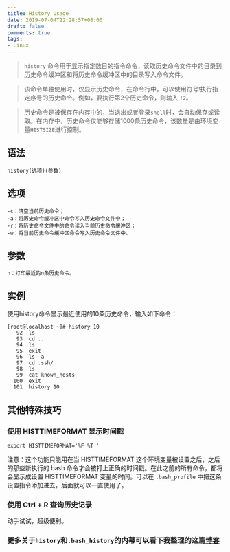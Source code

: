 ```yaml
---
title: History Usage
date: 2019-07-04T22:28:57+08:00
draft: false
comments: true
tags: 
- Linux
---
```


> `history` 命令用于显示指定数目的指令命令，读取历史命令文件中的目录到历史命令缓冲区和将历史命令缓冲区中的目录写入命令文件。

> 该命令单独使用时，仅显示历史命令，在命令行中，可以使用符号!执行指定序号的历史命令。例如，要执行第2个历史命令，则输入 `!2`。

> 历史命令是被保存在内存中的，当退出或者登录`shell`时，会自动保存或读取。在内存中，历史命令仅能够存储1000条历史命令，该数量是由环境变量`HISTSIZE`进行控制。

## 语法
```
history(选项)(参数)
```

## 选项
```
-c：清空当前历史命令；
-a：将历史命令缓冲区中命令写入历史命令文件中；
-r：将历史命令文件中的命令读入当前历史命令缓冲区；
-w：将当前历史命令缓冲区命令写入历史命令文件中。
```

## 参数
```
n：打印最近的n条历史命令。
```

## 实例
使用history命令显示最近使用的10条历史命令，输入如下命令：
```
[root@localhost ~]# history 10
   92  ls
   93  cd ..
   94  ls
   95  exit
   96  ls -a
   97  cd .ssh/
   98  ls
   99  cat known_hosts
  100  exit
  101  history 10
```

##  其他特殊技巧
### 使用 HISTTIMEFORMAT 显示时间戳
```
export HISTTIMEFORMAT='%F %T '
```
注意：这个功能只能用在当 HISTTIMEFORMAT 这个环境变量被设置之后，之后的那些新执行的 bash 命令才会被打上正确的时间戳。在此之前的所有命令，都将会显示成设置 HISTTIMEFORMAT 变量的时间。可以在 `.bash_profile` 中把这条设置指令添加进去，后面就可以一直使用了。

### 使用 Ctrl + R 查询历史记录
动手试试，超级便利。

### 更多关于`history`和`.bash_history`的内幕可以看下我整理的这篇[博客](https://blog.hugoxia.com/post/2019/07/history-and-history-file/)

